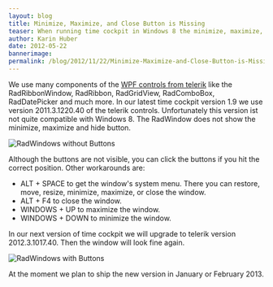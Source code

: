 ```yaml
---
layout: blog
title: Minimize, Maximize, and Close Button is Missing
teaser: When running time cockpit in Windows 8 the minimize, maximize, and close button is missing.
author: Karin Huber
date: 2012-05-22
bannerimage: 
permalink: /blog/2012/11/22/Minimize-Maximize-and-Close-Button-is-Missing
---
```


<p xmlns="http://www.w3.org/1999/xhtml">We use many components of the <a href="http://www.telerik.com/products/wpf/overview.aspx" target="_blank">WPF controls from telerik</a> like the RadRibbonWindow, RadRibbon, RadGridView, RadComboBox, RadDatePicker and much more. In our latest time cockpit version 1.9 we use version 2011.3.1220.40 of the telerik controls. Unfortunately this version ist not quite compatible with Windows 8. The RadWindow does not show the minimize, maximize and hide button.</p><p xmlns="http://www.w3.org/1999/xhtml">
  <img src="{{site.baseurl}}/content/images/blog/2012/11/Windows8_MissingButtons.png" alt="RadWindows without Buttons" title="RadWindows without Buttons" />
</p><p xmlns="http://www.w3.org/1999/xhtml">Although the buttons are not visible, you can click the buttons if you hit the correct position. Other workarounds are:</p><ul xmlns="http://www.w3.org/1999/xhtml">
  <li>ALT + SPACE to get the window's system menu. There you can restore, move, resize, minimize, maximize, or close the window.</li>
  <li>ALT + F4 to close the window.</li>
  <li>WINDOWS + UP to maximize the window.</li>
  <li>WINDOWS + DOWN to minimize the window.</li>
</ul><p xmlns="http://www.w3.org/1999/xhtml">In our next version of time cockpit we will upgrade to telerik version 2012.3.1017.40. Then the window will look fine again.</p><p xmlns="http://www.w3.org/1999/xhtml">
  <img src="{{site.baseurl}}/content/images/blog/2012/11/Windows8_WithButtons.png" alt="RadWindows with Buttons" title="RadWindows with Buttons" />
</p><p xmlns="http://www.w3.org/1999/xhtml">At the moment we plan to ship the new version in January or February 2013.</p>